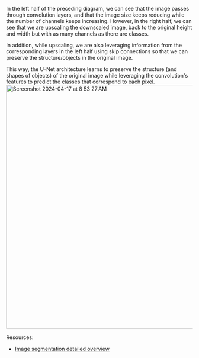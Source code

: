 
In the left half of the preceding diagram, we can see that the image passes through convolution layers,  and that the image size keeps reducing while the number of channels keeps increasing. However, in the right half, we can see that we are upscaling the downscaled image, back to the original height and width but with as many channels as there are classes.

In addition, while upscaling, we are also leveraging information from the corresponding layers in the left half using skip connections so that we can preserve the structure/objects in the original image.

This way, the U-Net architecture learns to preserve the structure (and shapes of objects) of the original image while leveraging the convolution's features to predict the classes that correspond to each pixel.
<img width="660" alt="Screenshot 2024-04-17 at 8 53 27 AM" src="https://github.com/andysingal/CV_public/assets/20493493/9321d8e6-aca8-4b74-ad7d-9b06574ad482">



Resources:
- [Image segmentation detailed overview](https://www.superannotate.com/blog/image-segmentation-for-machine-learning) 
